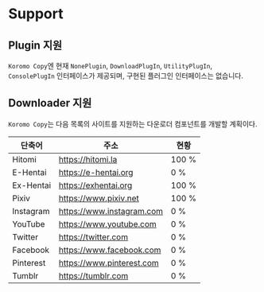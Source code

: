 # Support

## Plugin 지원

`Koromo Copy`엔 현재 `NonePlugin`, `DownloadPlugIn`, `UtilityPlugIn`, `ConsolePlugIn` 인터페이스가 제공되며, 구현된 플러그인 인터페이스는 없습니다.

## Downloader 지원

`Koromo Copy`는 다음 목록의 사이트를 지원하는 다운로더 컴포넌트를 개발할 계획이다.

|단축어|주소|현황|
|--|--|--|
|Hitomi|https://hitomi.la|100 %|
|E-Hentai| https://e-hentai.org|0 %|
|Ex-Hentai|https://exhentai.org|100 %|
|Pixiv| https://www.pixiv.net|100 %|
|Instagram|https://www.instagram.com|0 %|
|YouTube|https://www.youtube.com|0 %|
|Twitter|https://twitter.com|0 %|
|Facebook|https://www.facebook.com|0 %|
|Pinterest|https://www.pinterest.com|0 %|
|Tumblr|https://tumblr.com|0 %|